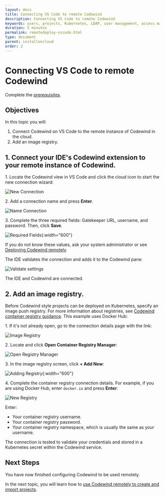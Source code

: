 ```yaml
---
layout: docs
title: Connecting VS Code to remote Codewind
description: Connecting VS Code to remote Codewind
keywords: users, projects, Kubernetes, LDAP, user management, access management, login, deployment, pod, security, securing cloud connection, remote deployment of Codewind
duration: 5 minutes
permalink: remotedeploy-vscode.html
type: document
parent: installoncloud
order: 2
---
```


# Connecting VS Code to remote Codewind

Complete the [prerequisites](./remote-codewind-overview.html). 

## Objectives

In this topic you will:
1. Connect Codewind on VS Code to the remote instance of Codewind in the cloud. 
2. Add an image registry.

## 1. Connect your IDE's Codewind extension to your remote instance of Codewind.

1\. Locate the Codewind view in VS Code and click the cloud icon to start the new connection wizard:

![New Connection](./images/remotevs/newConnection.png)

2\. Add a connection name and press **Enter**.

![Name Connection](./images/remotevs/connectionName.png)

3\. Complete the three required fields: Gatekeeper URL, username, and password. Then, click **Save**.

![Required Fields](./images/remotevs/connectionCreds.png){:width="600"}

If you do not know these values, ask your system administrator or see [Deploying Codewind remotely](./remote-deploying-codewind.html).

The IDE validates the connection and adds it to the Codewind pane:

![Validate settings](./images/remotevs/connectionAdded.png)

The IDE and Codewind are connected.

## 2. Add an image registry.

Before Codewind style projects can be deployed on Kubernetes, specify an image push registry.
For more information about registries, see [Codewind container registry guidance](remote-setupregistries.html#codewind-container-registry-guidance).
This example uses Docker Hub:

1\. If it's not already open, go to the connection details page with the link:

![Image Registry](./images/remotevs/connectionSettings.png)

2\. Locate and click **Open Container Registry Manager**:

![Open Registry Manager](./images/remotevs/registryManager.png)

3\. In the image registry screen, click **+ Add New**:

![Adding Registry](./images/remotevs/ImageRegistries.png){:width="600"}

4\. Complete the container registry connection details. For example, if you are using Docker Hub, enter `docker.io` and press **Enter**:

![New Registry](./images/remotevs/newReg1.png)

Enter:

- Your container registry username.
- Your container registry password.
- Your container registry namespace, which is usually the same as your username.

The connection is tested to validate your credentials and stored in a Kubernetes secret within the Codewind service.

## Next Steps

You have now finished configuring Codewind to be used remotely. 

In the next topic, you will learn how to [use Codewind remotely to create and import projects](./remotedeploy-projects-vscode.html).
